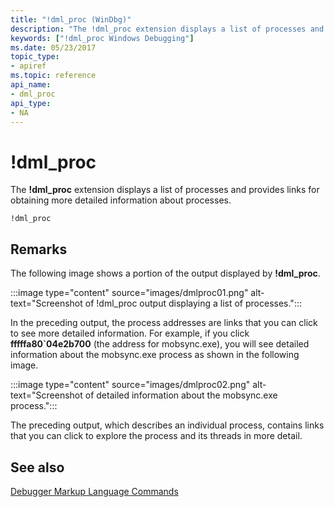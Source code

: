 ```yaml
---
title: "!dml_proc (WinDbg)"
description: "The !dml_proc extension displays a list of processes and provides links for obtaining more detailed information about processes."
keywords: ["!dml_proc Windows Debugging"]
ms.date: 05/23/2017
topic_type:
- apiref
ms.topic: reference
api_name:
- dml_proc
api_type:
- NA
---
```


# !dml\_proc


The **!dml\_proc** extension displays a list of processes and provides links for obtaining more detailed information about processes.

```dbgcmd
!dml_proc
```

## Remarks

The following image shows a portion of the output displayed by **!dml\_proc**.

:::image type="content" source="images/dmlproc01.png" alt-text="Screenshot of !dml_proc output displaying a list of processes.":::

In the preceding output, the process addresses are links that you can click to see more detailed information. For example, if you click **fffffa80\`04e2b700** (the address for mobsync.exe), you will see detailed information about the mobsync.exe process as shown in the following image.

:::image type="content" source="images/dmlproc02.png" alt-text="Screenshot of detailed information about the mobsync.exe process.":::

The preceding output, which describes an individual process, contains links that you can click to explore the process and its threads in more detail.

## See also


[Debugger Markup Language Commands](../debugger/debugger-markup-language-commands.md)


